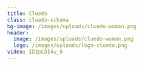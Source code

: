 ```yaml
---
title: Cluedo
class: cluedo-schema
bg-image: /images/uploads/cluedo-woman.png
header:
  image: /images/uploads/cluedo-woman.png
  logo: /images/uploads/logo-cluedo.png
video: ID3pLDI4v_0
---
```


